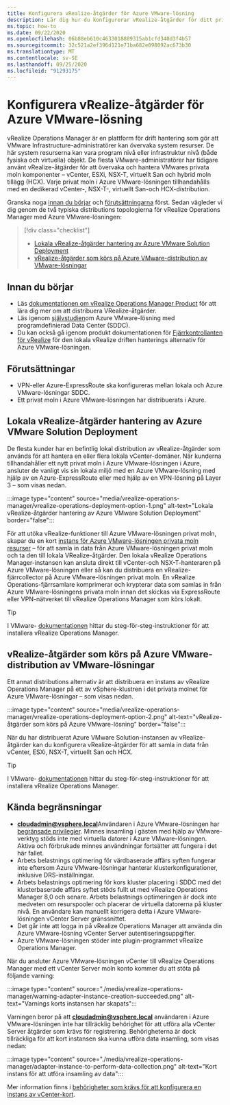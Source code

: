 ```yaml
---
title: Konfigurera vRealize-åtgärder för Azure VMware-lösning
description: Lär dig hur du konfigurerar vRealize-åtgärder för ditt privata moln i Azure VMware-lösningen.
ms.topic: how-to
ms.date: 09/22/2020
ms.openlocfilehash: 06b88eb610c4633018889315ab1cfd340d3f4b57
ms.sourcegitcommit: 32c521a2ef396d121e71ba682e098092ac673b30
ms.translationtype: MT
ms.contentlocale: sv-SE
ms.lasthandoff: 09/25/2020
ms.locfileid: "91293175"
---
```

# <a name="set-up-vrealize-operations-for-azure-vmware-solution"></a>Konfigurera vRealize-åtgärder för Azure VMware-lösning


vRealize Operations Manager är en plattform för drift hantering som gör att VMware Infrastructure-administratörer kan övervaka system resurser. De här system resurserna kan vara program nivå eller infrastruktur nivå (både fysiska och virtuella) objekt. De flesta VMware-administratörer har tidigare använt vRealize-åtgärder för att övervaka och hantera VMwares privata moln komponenter – vCenter, ESXi, NSX-T, virtuellt San och hybrid moln tillägg (HCX). Varje privat moln i Azure VMware-lösningen tillhandahålls med en dedikerad vCenter-, NSX-T-, virtuellt San-och HCX-distribution. 

Granska noga [innan du börjar](#before-you-begin) och [förutsättningarna](#prerequisites) först. Sedan vägleder vi dig genom de två typiska distributions topologierna för vRealize Operations Manager med Azure VMware-lösningen:

> [!div class="checklist"]
> * [Lokala vRealize-åtgärder hantering av Azure VMware Solution Deployment](#on-premises-vrealize-operations-managing-azure-vmware-solution-deployment)
> * [vRealize-åtgärder som körs på Azure VMware-distribution av VMware-lösningar](#vrealize-operations-running-on-azure-vmware-solution-deployment)

## <a name="before-you-begin"></a>Innan du börjar
* Läs [dokumentationen om vRealize Operations Manager Product](https://docs.vmware.com/en/vRealize-Operations-Manager/8.1/com.vmware.vcom.vapp.doc/GUID-7FFC61A0-7562-465C-A0DC-46D092533984.html) för att lära dig mer om att distribuera VRealize-åtgärder. 
* Läs igenom [självstudien](tutorial-network-checklist.md)om Azure VMware-lösning med programdefinierad Data Center (SDDC).
* Du kan också gå igenom produkt dokumentationen för [Fjärrkontrollanten för vRealize](https://docs.vmware.com/en/vRealize-Operations-Manager/8.1/com.vmware.vcom.vapp.doc/GUID-263F9219-E801-4383-8A59-E84F3D01ED6B.html) för den lokala vRealize driften hanterings alternativ för Azure VMware-lösningen. 



## <a name="prerequisites"></a>Förutsättningar
* VPN-eller Azure-ExpressRoute ska konfigureras mellan lokala och Azure VMware-lösningar SDDC.
* Ett privat moln i Azure VMware-lösningen har distribuerats i Azure.



## <a name="on-premises-vrealize-operations-managing-azure-vmware-solution-deployment"></a>Lokala vRealize-åtgärder hantering av Azure VMware Solution Deployment
De flesta kunder har en befintlig lokal distribution av vRealize-åtgärder som används för att hantera en eller flera lokala vCenter-domäner. När kunderna tillhandahåller ett nytt privat moln i Azure VMware-lösningen i Azure, ansluter de vanligt vis sin lokala miljö med en Azure VMware-lösning med hjälp av en Azure-ExpressRoute eller med hjälp av en VPN-lösning på Layer 3 – som visas nedan.   

:::image type="content" source="media/vrealize-operations-manager/vrealize-operations-deployment-option-1.png" alt-text="Lokala vRealize-åtgärder hantering av Azure VMware Solution Deployment"  border="false":::

För att utöka vRealize-funktioner till Azure VMware-lösningen privat moln, skapar du en kort [instans för Azure VMware-lösningen privata moln resurser](https://docs.vmware.com/en/vRealize-Operations-Manager/8.1/com.vmware.vcom.config.doc/GUID-640AD750-301E-4D36-8293-1BFEB67E2600.html) – för att samla in data från Azure VMware-lösningen privat moln och ta den till lokala VRealize-åtgärder. Den lokala vRealize Operations Manager-instansen kan ansluta direkt till vCenter-och NSX-T-hanteraren på Azure VMware-lösningen eller så kan du distribuera en vRealize-fjärrcollector på Azure VMware-lösningen privat moln. En vRealize Operations-fjärrsamlare komprimerar och krypterar data som samlas in från Azure VMware-lösningens privata moln innan det skickas via ExpressRoute eller VPN-nätverket till vRealize Operations Manager som körs lokalt. 

> [!TIP]
> I VMware- [dokumentationen](https://docs.vmware.com/en/vRealize-Operations-Manager/8.1/com.vmware.vcom.vapp.doc/GUID-7FFC61A0-7562-465C-A0DC-46D092533984.html) hittar du steg-för-steg-instruktioner för att installera vRealize Operations Manager. 



## <a name="vrealize-operations-running-on-azure-vmware-solution-deployment"></a>vRealize-åtgärder som körs på Azure VMware-distribution av VMware-lösningar

Ett annat distributions alternativ är att distribuera en instans av vRealize Operations Manager på ett av vSphere-klustren i det privata molnet för Azure VMware-lösningar – som visas nedan. 

:::image type="content" source="media/vrealize-operations-manager/vrealize-operations-deployment-option-2.png" alt-text="vRealize-åtgärder som körs på Azure VMware-lösning" border="false":::

När du har distribuerat Azure VMware Solution-instansen av vRealize-åtgärder kan du konfigurera vRealize-åtgärder för att samla in data från vCenter, ESXi, NSX-T, virtuellt San och HCX. 

> [!TIP]
> I VMware- [dokumentationen](https://docs.vmware.com/en/vRealize-Operations-Manager/8.1/com.vmware.vcom.vapp.doc/GUID-7FFC61A0-7562-465C-A0DC-46D092533984.html) hittar du steg-för-steg-instruktioner för att installera vRealize Operations Manager.


## <a name="known-limitations"></a>Kända begränsningar

- **cloudadmin@vsphere.local**Användaren i Azure VMware-lösningen har [begränsade privilegier](concepts-rbac.md). Minnes insamling i gästen med hjälp av VMware-verktyg stöds inte med virtuella datorer i Azure VMware-lösningen. Aktiva och förbrukade minnes användningar fortsätter att fungera i det här fallet.
- Arbets belastnings optimering för värdbaserade affärs syften fungerar inte eftersom Azure VMware-lösningar hanterar klusterkonfigurationer, inklusive DRS-inställningar.
- Arbets belastnings optimering för kors kluster placering i SDDC med det klusterbaserade affärs syftet stöds fullt ut med vRealize Operations Manager 8,0 och senare. Arbets belastnings optimeringen är dock inte medveten om resurspooler och placerar de virtuella datorerna på kluster nivå. En användare kan manuellt korrigera detta i Azure VMware-lösningen vCenter Server gränssnittet.
- Det går inte att logga in på vRealize Operations Manager att använda din Azure VMware-lösning vCenter Server autentiseringsuppgifter. 
- Azure VMware-lösningen stöder inte plugin-programmet vRealize Operations Manager.

När du ansluter Azure VMware-lösningen vCenter till vRealize Operations Manager med ett vCenter Server moln konto kommer du att stöta på följande varning:

:::image type="content" source="./media/vrealize-operations-manager/warning-adapter-instance-creation-succeeded.png" alt-text="Varnings korts instansen har skapats":::

Varningen beror på att **cloudadmin@vsphere.local** användaren i Azure VMware-lösningen inte har tillräcklig behörighet för att utföra alla vCenter Server åtgärder som krävs för registrering. Behörigheterna är dock tillräckliga för att kort instansen ska kunna utföra data insamling, som visas nedan:

:::image type="content" source="./media/vrealize-operations-manager/adapter-instance-to-perform-data-collection.png" alt-text="Kort instans för att utföra insamling av data":::

Mer information finns i [behörigheter som krävs för att konfigurera en instans av vCenter-kort](https://docs.vmware.com/en/vRealize-Operations-Manager/8.1/com.vmware.vcom.core.doc/GUID-3BFFC92A-9902-4CF2-945E-EA453733B426.html).

<!-- LINKS - external -->


<!-- LINKS - internal -->




